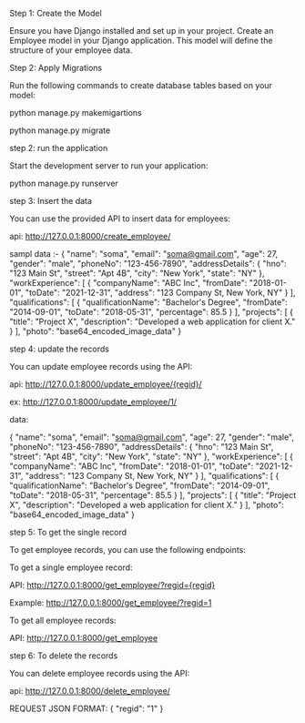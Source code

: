 Step 1: Create the Model

Ensure you have Django installed and set up in your project.
Create an Employee model in your Django application. This model will define the structure of your employee data.

Step 2: Apply Migrations

Run the following commands to create database tables based on your model:

python manage.py makemigartions

python manage.py migrate

step 2: run the application

Start the development server to run your application:

python manage.py runserver

step 3: Insert the data 

You can use the provided API to insert data for employees:

api: http://127.0.0.1:8000/create_employee/

sampl data :-
{
  "name": "soma",
  "email": "soma@gmail.com",
  "age": 27,
  "gender": "male",
  "phoneNo": "123-456-7890",
  "addressDetails": {
    "hno": "123 Main St",
    "street": "Apt 4B",
    "city": "New York",
    "state": "NY"
  },
  "workExperience": [
    {
      "companyName": "ABC Inc",
      "fromDate": "2018-01-01",
      "toDate": "2021-12-31",
      "address": "123 Company St, New York, NY"
    }
  ],
  "qualifications": [
    {
      "qualificationName": "Bachelor's Degree",
      "fromDate": "2014-09-01",
      "toDate": "2018-05-31",
      "percentage": 85.5
    }
  ],
  "projects": [
    {
      "title": "Project X",
      "description": "Developed a web application for client X."
    }
  ],
  "photo": "base64_encoded_image_data"
}


step 4: update the records

You can update employee records using the API:

api: http://127.0.0.1:8000/update_employee/{regid}/

ex: http://127.0.0.1:8000/update_employee/1/

data:

{
  "name": "soma",
  "email": "soma@gmail.com",
  "age": 27,
  "gender": "male",
  "phoneNo": "123-456-7890",
  "addressDetails": {
    "hno": "123 Main St",
    "street": "Apt 4B",
    "city": "New York",
    "state": "NY"
  },
  "workExperience": [
    {
      "companyName": "ABC Inc",
      "fromDate": "2018-01-01",
      "toDate": "2021-12-31",
      "address": "123 Company St, New York, NY"
    }
  ],
  "qualifications": [
    {
      "qualificationName": "Bachelor's Degree",
      "fromDate": "2014-09-01",
      "toDate": "2018-05-31",
      "percentage": 85.5
    }
  ],
  "projects": [
    {
      "title": "Project X",
      "description": "Developed a web application for client X."
    }
  ],
  "photo": "base64_encoded_image_data"
}


step 5: To get the single record 

To get employee records, you can use the following endpoints:

To get a single employee record:

API: http://127.0.0.1:8000/get_employee/?regid={regid}

Example: http://127.0.0.1:8000/get_employee/?regid=1

To get all employee records:

API: http://127.0.0.1:8000/get_employee

step 6: To delete the records

You can delete employee records using the API:


api: 
http://127.0.0.1:8000/delete_employee/

REQUEST JSON FORMAT:
{
  "regid": "1"
}


